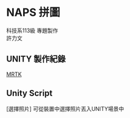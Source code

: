 # NAPS 拼圖
科技系113級 專題製作\
許力文

## UNITY 製作紀錄
[MRTK](https://github.com/HSULW/NAPS/tree/main/MRTK)

## Unity Script

[選擇照片]
可從裝置中選擇照片丟入UNITY場景中
